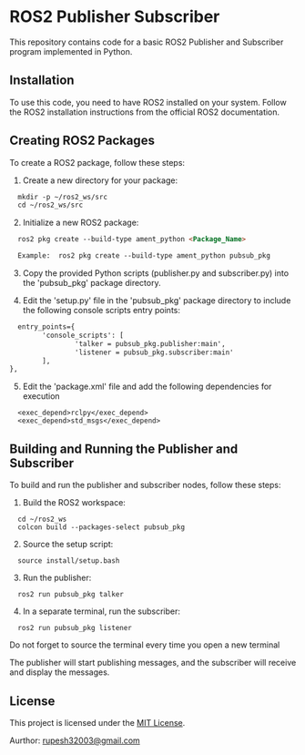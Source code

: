 # ROS2 Publisher Subscriber

This repository contains code for a basic ROS2 Publisher and Subscriber program implemented in Python.

## Installation

To use this code, you need to have ROS2 installed on your system. Follow the ROS2 installation instructions from the official ROS2 documentation.

## Creating ROS2 Packages

To create a ROS2 package, follow these steps:

1. Create a new directory for your package:

```markdown
  mkdir -p ~/ros2_ws/src
  cd ~/ros2_ws/src
```

2. Initialize a new ROS2 package:

```markdown
  ros2 pkg create --build-type ament_python <Package_Name>

  Example:  ros2 pkg create --build-type ament_python pubsub_pkg
```

3. Copy the provided Python scripts (publisher.py and subscriber.py) into the 'pubsub_pkg' package directory.

4. Edit the 'setup.py' file in the 'pubsub_pkg' package directory to include the following console scripts entry points:

```markdown
  entry_points={
        'console_scripts': [
                'talker = pubsub_pkg.publisher:main',
                'listener = pubsub_pkg.subscriber:main'
        ],
},

```
5. Edit the 'package.xml' file and add the following dependencies for execution

```
  <exec_depend>rclpy</exec_depend>
  <exec_depend>std_msgs</exec_depend>
``` 
## Building and Running the Publisher and Subscriber

To build and run the publisher and subscriber nodes, follow these steps:

1. Build the ROS2 workspace:

```
  cd ~/ros2_ws
  colcon build --packages-select pubsub_pkg
```
2. Source the setup script:
```
  source install/setup.bash
```

3. Run the publisher:
```
  ros2 run pubsub_pkg talker
```

4. In a separate terminal, run the subscriber:
```
  ros2 run pubsub_pkg listener
```
Do not forget to source the terminal every time you open a new terminal


The publisher will start publishing messages, and the subscriber will receive and display the messages.

## License

This project is licensed under the [MIT License](LICENSE).

Aurthor: rupesh32003@gmail.com
